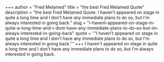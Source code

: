 +++
author = "Fred Melamed"
title = "the best Fred Melamed Quote"
description = "the best Fred Melamed Quote: I haven't appeared on stage in quite a long time and I don't have any immediate plans to do so, but I'm always interested in going back."
slug = "i-havent-appeared-on-stage-in-quite-a-long-time-and-i-dont-have-any-immediate-plans-to-do-so-but-im-always-interested-in-going-back"
quote = '''I haven't appeared on stage in quite a long time and I don't have any immediate plans to do so, but I'm always interested in going back.'''
+++
I haven't appeared on stage in quite a long time and I don't have any immediate plans to do so, but I'm always interested in going back.
